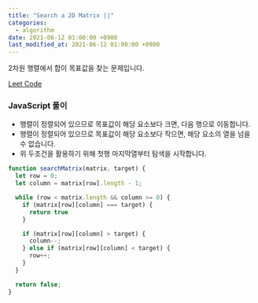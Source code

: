 ```yaml
---
title: "Search a 2D Matrix ||"
categories: 
  - algorithm
date: 2021-06-12 01:00:00 +0900
last_modified_at: 2021-06-12 01:00:00 +0900
---
```


2차원 행렬에서 합이 목표값을 찾는 문제입니다. 

[Leet Code](https://leetcode.com/problems/search-a-2d-matrix-ii)

### JavaScript 풀이
- 행렬이 정렬되어 있으므로 목표값이 해당 요소보다 크면, 다음 행으로 이동합니다.
- 행렬이 정렬되어 있으므로 목표값이 해당 요소보다 작으면, 해당 요소의 열을 넘을 수 없습니다.
- 위 두조건을 활용하기 위해 첫행 마지막열부터 탐색을 시작합니다.

``` js
function searchMatrix(matrix, target) {
  let row = 0;
  let column = matrix[row].length - 1;

  while (row < matrix.length && column >= 0) {
    if (matrix[row][column] === target) {
      return true
    }

    if (matrix[row][column] > target) {
      column--;
    } else if (matrix[row][column] < target) {
      row++;
    }
  }

  return false;
}

```
